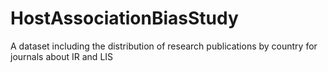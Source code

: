 # HostAssociationBiasStudy
A dataset including the distribution of research publications by country for journals about IR and LIS
